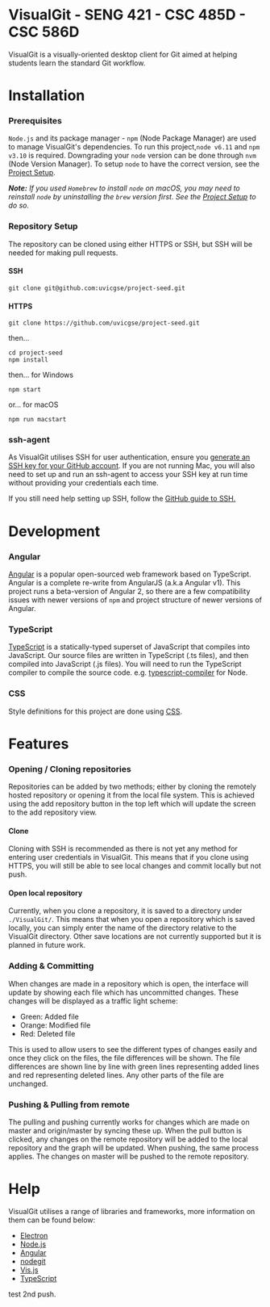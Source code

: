 # VisualGit - SENG 421 - CSC 485D - CSC 586D

VisualGit is a visually-oriented desktop client for Git aimed at helping students learn the standard Git workflow.

# Installation

### Prerequisites

`Node.js` and its package manager - `npm` (Node Package Manager) are used to manage VisualGit's dependencies. To run
this project,`node v6.11` and `npm v3.10` is required. Downgrading your `node` version can be done through `nvm` (Node
Version Manager). To setup `node` to have the correct version, see the
[Project Setup](https://github.com/uvicgse/project-seed/wiki/Project-Setup).

**_Note:_** _If you used `Homebrew` to install `node` on macOS, you may need to reinstall `node` by uninstalling the `brew`
version first. See the [Project Setup](https://github.com/uvicgse/project-seed/wiki/Project-Setup) to do so._

### Repository Setup
The repository can be cloned using either HTTPS or SSH, but SSH will be needed for making pull requests.

#### SSH
````
git clone git@github.com:uvicgse/project-seed.git
````

#### HTTPS
````
git clone https://github.com/uvicgse/project-seed.git
````
then...

````
cd project-seed
npm install
````
then... for Windows
````
npm start
````

or... for macOS
````
npm run macstart
````

### ssh-agent
As VisualGit utilises SSH for user authentication, ensure you
[generate an SSH key for your GitHub account](https://help.github.com/articles/generating-a-new-ssh-key-and-adding-it-to-the-ssh-agent/).
If you are not running Mac, you will also need to set up and run an ssh-agent to access your SSH key at run time
without providing your credentials each time.

If you still need help setting up SSH, follow the [GitHub guide to SSH.](https://help.github.com/en/articles/connecting-to-github-with-ssh)
# Development

### Angular
[Angular](https://angular.io/) is a popular open-sourced web framework based on TypeScript. Angular is a complete
re-write from AngularJS (a.k.a Angular v1). This project runs a beta-version of Angular 2, so there are a few
compatibility issues with newer versions of `npm` and project structure of newer versions of Angular.

### TypeScript
[TypeScript](https://www.typescriptlang.org/) is a statically-typed superset of JavaScript that compiles into JavaScript.
Our source files are written in TypeScript (.ts files), and then compiled into JavaScript (.js files). You will need to
run the TypeScript compiler to compile the source code. e.g. [typescript-compiler](https://www.npmjs.com/package/typescript-compiler)
for Node.

### CSS
Style definitions for this project are done using [CSS](https://www.w3.org/Style/CSS/Overview.en.html).

# Features

### Opening / Cloning repositories
Repositories can be added by two methods; either by cloning the remotely hosted repository or opening it from the local
file system. This is achieved using the add repository button in the top left which will update the screen to the add
repository view.

#### Clone
Cloning with SSH is recommended as there is not yet any method for entering user credentials in VisualGit. This means
that if you clone using HTTPS, you will still be able to see local changes and commit locally but not push.

#### Open local repository
Currently, when you clone a repository, it is saved to a directory under `./VisualGit/`. This means that when you open a
 repository which is saved locally, you can simply enter the name of the directory relative to the VisualGit directory.
 Other save locations are not currently supported but it is planned in future work.

### Adding & Committing
When changes are made in a repository which is open, the interface will update by showing each file which has uncommitted
changes. These changes will be displayed as a traffic light scheme:
 - Green: Added file
 - Orange: Modified file
 - Red: Deleted file

This is used to allow users to see the different types of changes easily and once they click on the files, the file
differences will be shown. The file differences are shown line by line with green lines representing added lines and
red representing deleted lines. Any other parts of the file are unchanged.

### Pushing & Pulling from remote
The pulling and pushing currently works for changes which are made on master and origin/master by syncing these up.
When the pull button is clicked, any changes on the remote repository will be added to the local repository and the
graph will be updated. When pushing, the same process applies. The changes on master will be pushed to the remote
repository.


# Help
VisualGit utilises a range of libraries and frameworks, more information on them can be found below:

 - [Electron](http://electron.atom.io/)
 - [Node.js](https://nodejs.org/en/about/)
 - [Angular](https://angular.io/)
 - [nodegit](http://www.nodegit.org/)
 - [Vis.js](http://visjs.org/docs/network/)
 - [TypeScript](https://www.typescriptlang.org/)

test 2nd push.
